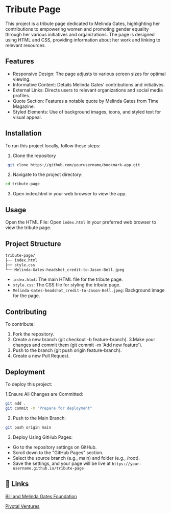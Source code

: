 # Tribute Page

This project is a tribute page dedicated to Melinda Gates, highlighting her contributions to empowering women and promoting gender equality through her various initiatives and organizations. The page is designed using HTML and CSS, providing information about her work and linking to relevant resources.


## Features

- Responsive Design: The page adjusts to various screen sizes for optimal viewing.
- Informative Content: Details Melinda Gates' contributions and initiatives.
- External Links: Directs users to relevant organizations and social media profiles.
- Quote Section: Features a notable quote by Melinda Gates from Time Magazine.
- Styled Elements: Use of background images, icons, and styled text for visual appeal.



## Installation

To run this project locally, follow these steps:

1. Clone the repository

```bash
 git clone https://github.com/yourusername/bookmark-app.git
```
2. Navigate to the project directory:
```bash
cd tribute-page
```
3. Open index.html in your web browser to view the app.
## Usage

Open the HTML File:
Open `index.html` in your preferred web browser to view the tribute page.


## Project Structure

```bash
tribute-page/
├── index.html
├── style.css
└── Melinda-Gates-headshot_credit-to-Jason-Bell.jpeg

```
- `index.html`: The main HTML file for the tribute page.
- `style.css`: The CSS file for styling the tribute page.
- `Melinda-Gates-headshot_credit-to-Jason-Bell.jpeg`: Background image for the page.
## Contributing
To contribute:

1. Fork the repository.
2. Create a new branch (git checkout -b feature-branch).
3.Make your changes and commit them (git commit -m 'Add new feature').
4. Push to the branch (git push origin feature-branch).
5. Create a new Pull Request.


## Deployment

To deploy this project:

1.Ensure All Changes are Committed:
```bash 
git add .
git commit -m "Prepare for deployment"
```
2. Push to the Main Branch:
```bash
git push origin main
```
3. Deploy Using GitHub Pages:
- Go to the repository settings on GitHub.
- Scroll down to the "GitHub Pages" section.
- Select the source branch (e.g., main) and folder (e.g., /root).
- Save the settings, and your page will be live at `https://your-username.github.io/tribute-page`
## 🔗 Links
[Bill and Melinda Gates Foundation](https://www.gatesfoundation.org/)

[Pivotal Ventures](https://www.pivotalventures.org/)
